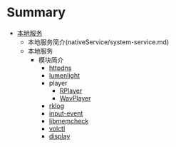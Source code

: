 # Summary

* [本地服务](introduction.md)
   * 本地服务简介(nativeService/system-service.md)
   * 本地服务
      * 模块简介
         * [httpdns](nativeService/httpdns/10_模块简介/10_httpdns.md)
         * [lumenlight](nativeService/lumenlight/10_模块简介/11_lumenlight.md)
         * player
            * [RPlayer](nativeService/librplayer/10_模块简介/12_player/10_RPlayer.md)
            * [WavPlayer](nativeService/librplayer/10_模块简介/12_player/11_WavPlayer.md)
         * [rklog](nativeService/rklog/10_模块简介/13_rklog.md)
         * [input-event](nativeService/input-event/10_模块简介/14_input-event.md)
         * [libmemcheck](nativeService/libmemcheck/10_模块简介/14_libmemcheck.md)
         * [volctl](nativeService/vol_ctrl/10_模块简介/15_volctl.md)
         * [display](nativeService/display/10_模块简介/20_display.md)

